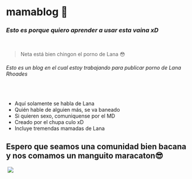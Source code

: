 # mamablog 🤠
### *Esto es porque quiero aprender a usar esta vaina xD*
​
> Neta está bien chingon el porno de Lana 😳
​
###### Esto es un blog en el cual estoy trabajando para publicar porno de Lana Rhoades
​
- Aquí solamente se habla de Lana
- Quién hable de alguien más, se va baneado
- Si quieren sexo, comuniquense por el MD
- Creado por el chupa culo xD
- Incluye tremendas mamadas de Lana​
## Espero que seamos una comunidad bien bacana y nos comamos un manguito maracaton😎
​
[![](https://miamidiario.com/wp-content/uploads/Lana-Rhoades-1.jpg)](http://https://miamidiario.com/wp-content/uploads/Lana-Rhoades-1.jpg)


